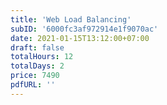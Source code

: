 ```yaml
---
title: 'Web Load Balancing'
subID: '6000fc3af972914e1f9070ac' 
date: 2021-01-15T13:12:00+07:00
draft: false
totalHours: 12
totalDays: 2
price: 7490
pdfURL: ''
---
```




